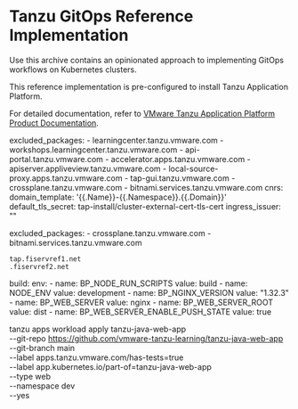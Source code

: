 # Tanzu GitOps Reference Implementation

Use this archive contains an opinionated approach to implementing GitOps workflows on Kubernetes clusters.

This reference implementation is pre-configured to install Tanzu Application Platform.

For detailed documentation, refer to [VMware Tanzu Application Platform Product Documentation](https://docs.vmware.com/en/VMware-Tanzu-Application-Platform/1.5/tap/install-gitops-intro.html).

excluded_packages:
    - learningcenter.tanzu.vmware.com
    - workshops.learningcenter.tanzu.vmware.com
    - api-portal.tanzu.vmware.com
    - accelerator.apps.tanzu.vmware.com
    - apiserver.appliveview.tanzu.vmware.com
    - local-source-proxy.apps.tanzu.vmware.com
    - tap-gui.tanzu.vmware.com
    - crossplane.tanzu.vmware.com
    - bitnami.services.tanzu.vmware.com
cnrs:
    domain_template: '{{.Name}}-{{.Namespace}}.{{.Domain}}'
    default_tls_secret: tap-install/cluster-external-cert-tls-cert
    ingress_issuer: ""

excluded_packages:
    - crossplane.tanzu.vmware.com
    - bitnami.services.tanzu.vmware.com

    tap.fiservref1.net
    .fiservref2.net 

build:
    env:
    - name: BP_NODE_RUN_SCRIPTS
      value: build
    - name: NODE_ENV
      value: development
    - name: BP_NGINX_VERSION
      value: "1.32.3"
    - name: BP_WEB_SERVER
      value: nginx
    - name: BP_WEB_SERVER_ROOT
      value: dist
    - name: BP_WEB_SERVER_ENABLE_PUSH_STATE
      value: true


tanzu apps workload apply tanzu-java-web-app \
 --git-repo https://github.com/vmware-tanzu-learning/tanzu-java-web-app \
 --git-branch main \
 --label apps.tanzu.vmware.com/has-tests=true \
 --label app.kubernetes.io/part-of=tanzu-java-web-app \
 --type web \
 --namespace dev \
 --yes
